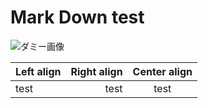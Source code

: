 # Mark Down test 

![ダミー画像](http://manaten.net/wp-content/uploads/2013/07/github-logo.png)

| Left align | Right align | Center align |
|:-----------|------------:|:------------:|
| test       | test        | test         |

